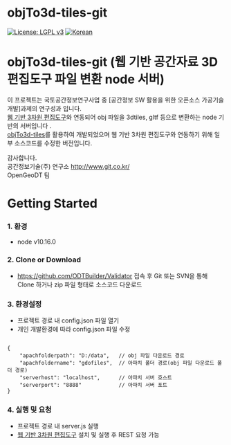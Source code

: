 # objTo3d-tiles-git
[![License: LGPL v3](https://img.shields.io/badge/License-LGPL%20v3-blue.svg)](https://www.gnu.org/licenses/lgpl-3.0)
[![Korean](https://img.shields.io/badge/language-Korean-blue.svg)](#korean)


<a name="korean"></a>
objTo3d-tiles-git (웹 기반 공간자료 3D 편집도구 파일 변환 node 서버)
=======
이 프로젝트는 국토공간정보연구사업 중 [공간정보 SW 활용을 위한 오픈소스 가공기술 개발]과제의 연구성과 입니다.<br>
[웹 기반 3차원 편집도구](https://github.com/ODTBuilder/OpenGDS3DBuilder2019Prod)와 연동되어 obj 파일을 3dtiles, gltf 등으로 변환하는 node 기반의 서버입니다 .<br>
[objTo3d-tiles](https://github.com/PrincessGod/objTo3d-tiles.git)를 활용하여 개발되었으며 웹 기반 3차원 편집도구와 연동하기 위해 일부 소스코드를 수정한 버전입니다. <br>

감사합니다.<br>
공간정보기술(주) 연구소 <link>http://www.git.co.kr/<br>
OpenGeoDT 팀


Getting Started
=====
### 1. 환경 ###
- node v10.16.0

### 2. Clone or Download ###
- https://github.com/ODTBuilder/Validator 접속 후 Git 또는 SVN을 통해 Clone 하거나 zip 파일 형태로 소스코드 다운로드 

### 3. 환경설정 ###
- 프로젝트 경로 내 config.json 파일 열기
- 개인 개발환경에 따라 config.json 파일 수정
<pre><code> 
{
    "apachfolderpath": "D:/data",   // obj 파일 다운로드 경로
    "apachfoldername": "gdofiles",  // 아파치 폴더 경로(obj 파일 다운로드 폴더 경로)
    "serverhost": "localhost",      // 아파치 서버 호스트
    "serverport": "8888"            // 아파치 서버 포트
}
</code></pre>

### 4. 실행 및 요청 ###
- 프로젝트 경로 내 server.js 실행
- [웹 기반 3차원 편집도구](https://github.com/ODTBuilder/OpenGDS3DBuilder2019Prod) 설치 및 실행 후 REST 요청 가능